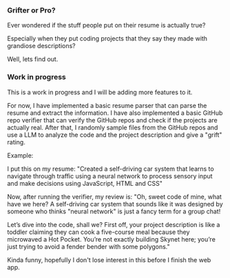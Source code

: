 ### Grifter or Pro?

Ever wondered if the stuff people put on their resume is actually true?

Especially when they put coding projects that they say they made with grandiose descriptions?

Well, lets find out.

### Work in progress

This is a work in progress and I will be adding more features to it.

For now, I have implemented a basic resume parser that can parse the resume and extract the information.
I have also implemented a basic GitHub repo verifier that can verify the GitHub repos and check if the projects are actually real.
After that, I randomly sample files from the GitHub repos and use a LLM to analyze the code and the project description and give a "grift" rating.

Example:

I put this on my resume: "Created a self-driving car system that learns to navigate through traffic using a neural network to process sensory input and make decisions using JavaScript, HTML and CSS"

Now, after running the verifier, my review is:
"Oh, sweet code of mine, what have we here? A self-driving car system that sounds like it was designed by someone who thinks "neural network" is just a fancy term for a group chat!

Let’s dive into the code, shall we? First off, your project description is like a toddler claiming they can cook a five-course meal because they microwaved a Hot Pocket. You’re not exactly building Skynet here; you’re just trying to avoid a fender bender with some polygons."

Kinda funny, hopefully I don't lose interest in this before I finish the web app.
